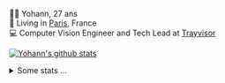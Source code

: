 <p>
  👨🏻 <bold>Yohann</bold>, 27 ans<br/>
  💼 Living in <a href="https://www.google.com/maps?q=paris">Paris</a>, France<br/>
  💻 Computer Vision Engineer and Tech Lead at <a href="https://trayvisor.com/">Trayvisor</a><br/>
</p>

<a href="https://github.com/anuraghazra/github-readme-stats"><img align="center" src="https://github-readme-stats-go94hl40s-yohann84l.vercel.app//api?username=yohann84L&show_icons=true&include_all_commits=true" alt="Yohann's github stats" /> </a>


<details>
  <summary>Some stats ...</summary><br/>
  

<!--START_SECTION:waka-->
![Code Time](http://img.shields.io/badge/Code%20Time-1%2C127%20hrs%2043%20mins-blue)

![Profile Views](http://img.shields.io/badge/Profile%20Views-0-blue)

**🐱 My GitHub Data** 

> 📦 440.8 kB Used in GitHub's Storage 
 > 
> 🏆 749 Contributions in the Year 2024
 > 
> 🚫 Not Opted to Hire
 > 
> 📜 26 Public Repositories 
 > 
> 🔑 21 Private Repositories 
 > 
**I'm an Early 🐤** 

```text
🌞 Morning                15209 commits       ████████░░░░░░░░░░░░░░░░░   31.17 % 
🌆 Daytime                27595 commits       ██████████████░░░░░░░░░░░   56.55 % 
🌃 Evening                5844 commits        ███░░░░░░░░░░░░░░░░░░░░░░   11.98 % 
🌙 Night                  151 commits         ░░░░░░░░░░░░░░░░░░░░░░░░░   00.31 % 
```
📅 **I'm Most Productive on Wednesday** 

```text
Monday                   8978 commits        █████░░░░░░░░░░░░░░░░░░░░   18.40 % 
Tuesday                  9027 commits        █████░░░░░░░░░░░░░░░░░░░░   18.50 % 
Wednesday                10875 commits       ██████░░░░░░░░░░░░░░░░░░░   22.29 % 
Thursday                 9932 commits        █████░░░░░░░░░░░░░░░░░░░░   20.35 % 
Friday                   9166 commits        █████░░░░░░░░░░░░░░░░░░░░   18.78 % 
Saturday                 282 commits         ░░░░░░░░░░░░░░░░░░░░░░░░░   00.58 % 
Sunday                   539 commits         ░░░░░░░░░░░░░░░░░░░░░░░░░   01.10 % 
```


📊 **This Week I Spent My Time On** 

```text
🕑︎ Time Zone: Europe/Paris

💬 Programming Languages: 
No Activity Tracked This Week

🔥 Editors: 
No Activity Tracked This Week

💻 Operating System: 
No Activity Tracked This Week
```

**I Mostly Code in Python** 

```text
Python                   25 repos            ██████████████░░░░░░░░░░░   54.35 % 
Jupyter Notebook         4 repos             ██░░░░░░░░░░░░░░░░░░░░░░░   08.70 % 
JavaScript               3 repos             ██░░░░░░░░░░░░░░░░░░░░░░░   06.52 % 
HTML                     2 repos             █░░░░░░░░░░░░░░░░░░░░░░░░   04.35 % 
Shell                    1 repo              █░░░░░░░░░░░░░░░░░░░░░░░░   02.17 % 
```




 Last Updated on 17/06/2024 00:32:44 UTC
<!--END_SECTION:waka-->
